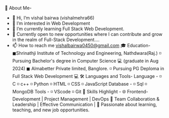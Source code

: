 🌟 About Me-
 - 👋 Hi, I’m vishal bairwa (vishalmehra66)
 - 👀 I’m interested in Web Development
 - 🌱 I’m currently learning Full Stack Web Development.
 - 🎯 Currently open to new opportunities where I can contribute and grow in the realm of Full-Stack Development....
 - 📫 How to reach me vishalbairwa0450@gmail.com
🎓 Education-
   ◼Shrinathji Institute of Technology and Engineering, Nathdwara(Raj.)
     ◽ Pursuing Bachelor's degree in Computer Science 💻 (graduate in Aug 2024)
   ◼ Almabetter Private limited, Banglore.
     ◽ Pursuing PG Deploma in Full Stack Web Development 💻
🛠️ Languages and Tools-
   Language - ◽ C ◽ c++ ◽ Python ◽ HTML ◽ CSS ◽ JavaScript 
   Database - ◽ Sql ◽ MongoDB 
   Tools    - ◽ VScode ◽ Git
🌟 Skills Highlight -
   🌐 Frontend-Development | Project Management | DevOps
   👥 Team Collaboration & Leadership | Effective Communication |
   🤝 Passionate about learning, teaching, and new job opportunities.
   
   
  

  

<!---
vishalmehra66/vishalmehra66 is a ✨ special ✨ repository because its `README.md` (this file) appears on your GitHub profile.
You can click the Preview link to take a look at your changes.
--->
